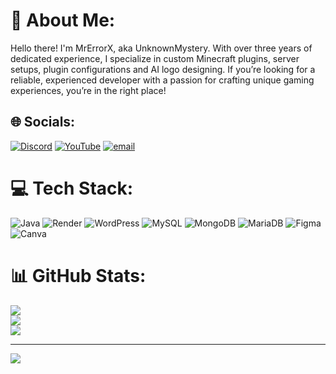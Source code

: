 # 💫 About Me:
Hello there! I'm MrErrorX, aka UnknownMystery. With over three years of dedicated experience, I specialize in custom Minecraft plugins, server setups, plugin configurations and AI logo designing. If you’re looking for a reliable, experienced developer with a passion for crafting unique gaming experiences, you’re in the right place!


## 🌐 Socials:
[![Discord](https://img.shields.io/badge/Discord-%237289DA.svg?logo=discord&logoColor=white)](https://discord.gg/https://discord.gg/BZPepWZMFf) [![YouTube](https://img.shields.io/badge/YouTube-%23FF0000.svg?logo=YouTube&logoColor=white)](https://youtube.com/@Official.MrErrorX) [![email](https://img.shields.io/badge/Email-D14836?logo=gmail&logoColor=white)](mailto:official.mrerrorx@gmail.com) 

# 💻 Tech Stack:
![Java](https://img.shields.io/badge/java-%23ED8B00.svg?style=for-the-badge&logo=openjdk&logoColor=white) ![Render](https://img.shields.io/badge/Render-%46E3B7.svg?style=for-the-badge&logo=render&logoColor=white) ![WordPress](https://img.shields.io/badge/WordPress-%23117AC9.svg?style=for-the-badge&logo=WordPress&logoColor=white) ![MySQL](https://img.shields.io/badge/mysql-4479A1.svg?style=for-the-badge&logo=mysql&logoColor=white) ![MongoDB](https://img.shields.io/badge/MongoDB-%234ea94b.svg?style=for-the-badge&logo=mongodb&logoColor=white) ![MariaDB](https://img.shields.io/badge/MariaDB-003545?style=for-the-badge&logo=mariadb&logoColor=white) ![Figma](https://img.shields.io/badge/figma-%23F24E1E.svg?style=for-the-badge&logo=figma&logoColor=white) ![Canva](https://img.shields.io/badge/Canva-%2300C4CC.svg?style=for-the-badge&logo=Canva&logoColor=white)
# 📊 GitHub Stats:
![](https://github-readme-stats.vercel.app/api?username=UnknownMysteryOfficial&theme=dark&hide_border=false&include_all_commits=true&count_private=false)<br/>
![](https://nirzak-streak-stats.vercel.app/?user=UnknownMysteryOfficial&theme=dark&hide_border=false)<br/>
![](https://github-readme-stats.vercel.app/api/top-langs/?username=UnknownMysteryOfficial&theme=dark&hide_border=false&include_all_commits=true&count_private=false&layout=compact)

---
[![](https://visitcount.itsvg.in/api?id=UnknownMysteryOfficial&icon=0&color=0)](https://visitcount.itsvg.in)

<!-- Proudly created with GPRM ( https://gprm.itsvg.in ) -->
